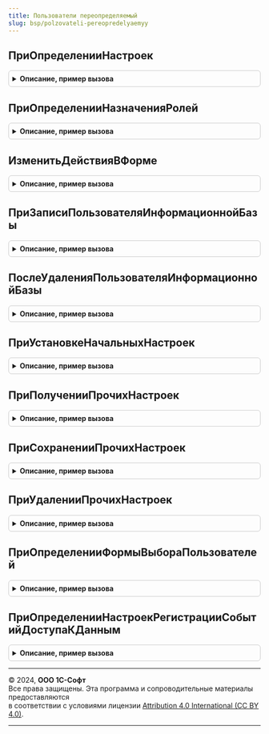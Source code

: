 ```yaml
---
title: Пользователи переопределяемый
slug: bsp/polzovateli-pereopredelyaemyy
---
```



## ПриОпределенииНастроек
<details style="margin: 1em 0; padding: 0.5em; border: 1px solid #ccc; border-radius: 6px;">

<summary style="font-weight: bold; cursor: pointer;">Описание, пример вызова</summary>

```bsl

// Переопределяет стандартное поведение подсистемы Пользователи.
//
// Параметры:
//  Настройки - Структура:
//   * ОбщиеНастройкиВхода - Булево - определяет, будут ли в панели администрирования
//          "Настройки прав и пользователей" доступны настройки входа, и доступность
//          настроек ограничения срока действия в формах пользователя и внешнего пользователя.
//          По умолчанию - Истина, а для базовых версий конфигурации - всегда Ложь.
//          В модели сервиса получается из настроек Менеджера сервиса и не может быть переопределено.
//
//   * РедактированиеРолей - Булево - определяет доступность интерфейса изменения ролей
//          в карточках пользователя, внешнего пользователя и группы внешних пользователей
//          (в том числе для администратора). По умолчанию - Истина.
//
//   * ФизическоеЛицоИспользуется - Булево - по умолчанию Истина. Когда Истина, тогда
//          используется в подсистеме Пользователи, например, отображается в карточке Пользователя.
//
//   * ПодразделениеИспользуется  - Булево - по умолчанию Истина. Когда Истина, тогда
//          используется в подсистеме Пользователи, например, отображается в карточке Пользователя.
//
Процедура ПриОпределенииНастроек(Настройки) Экспорт
```

Пример вызова
```bsl
ПользователиПереопределяемый.ПриОпределенииНастроек(Настройки) 
```
</details>

## ПриОпределенииНазначенияРолей
<details style="margin: 1em 0; padding: 0.5em; border: 1px solid #ccc; border-radius: 6px;">

<summary style="font-weight: bold; cursor: pointer;">Описание, пример вызова</summary>

```bsl

// Позволяет указать роли, назначение которых будет контролироваться особым образом.
// Большинство ролей конфигурации не требуется здесь указывать, т.к. они предназначены для любых пользователей,
// кроме внешних пользователей.
//
// Параметры:
//  НазначениеРолей - Структура:
//   * ТолькоДляАдминистраторовСистемы - Массив - имена ролей, которые при выключенном разделении
//     предназначены для любых пользователей, кроме внешних пользователей, а в разделенном режиме
//     предназначены только для администраторов сервиса, например:
//       Администрирование, ОбновлениеКонфигурацииБазыДанных, АдминистраторСистемы,
//     а также все роли с правами:
//       Администрирование,
//       Администрирование расширений конфигурации,
//       Обновление конфигурации базы данных.
//     Такие роли, как правило, существуют только в БСП и не встречаются в прикладных решениях.
//
//   * ТолькоДляПользователейСистемы - Массив - имена ролей, которые при выключенном разделении
//     предназначены для любых пользователей, кроме внешних пользователей, а в разделенном режиме
//     предназначены только для неразделенных пользователей (сотрудников технической поддержки сервиса и
//     администраторов сервиса), например:
//       ДобавлениеИзменениеАдресныхСведений, ДобавлениеИзменениеБанков,
//     а также все роли с правами изменения неразделенных данных и следующими правами:
//       Толстый клиент,
//       Внешнее соединение,
//       Automation,
//       Режим все функции,
//       Интерактивное открытие внешних обработок,
//       Интерактивное открытие внешних отчетов.
//     Такие роли в большей части существует в БСП, но могут встречаться и в прикладных решениях.
//
//   * ТолькоДляВнешнихПользователей - Массив - имена ролей, которые предназначены
//     только для внешних пользователей (роли со специально разработанным набором прав), например:
//       ДобавлениеИзменениеОтветовНаВопросыАнкет, БазовыеПраваВнешнихПользователейБСП.
//     Такие роли существуют и в БСП, и в прикладных решениях (если используются внешние пользователи).
//
//   * СовместноДляПользователейИВнешнихПользователей - Массив - имена ролей, которые предназначены
//     для любых пользователей (и внутренних, и внешних, и неразделенных), например:
//       ЧтениеОтветовНаВопросыАнкет, ДобавлениеИзменениеЛичныхВариантовОтчетов.
//     Такие роли существуют и в БСП, и в прикладных решениях (если используются внешние пользователи).
//
Процедура ПриОпределенииНазначенияРолей(НазначениеРолей) Экспорт
```

Пример вызова
```bsl
ПользователиПереопределяемый.ПриОпределенииНазначенияРолей(НазначениеРолей) 
```
</details>

## ИзменитьДействияВФорме
<details style="margin: 1em 0; padding: 0.5em; border: 1px solid #ccc; border-radius: 6px;">

<summary style="font-weight: bold; cursor: pointer;">Описание, пример вызова</summary>

```bsl

// Переопределяет поведение формы пользователя и формы внешнего пользователя,
// группы внешних пользователей, когда оно должно отличаться от поведения по умолчанию.
//
// Например, требуется скрывать/показывать или разрешать изменять/блокировать
// некоторые свойства в случаях, которые определены прикладной логикой.
//
// Параметры:
//  ПользовательИлиГруппа - СправочникСсылка.Пользователи
//                        - СправочникСсылка.ВнешниеПользователи
//                        - СправочникСсылка.ГруппыВнешнихПользователей - ссылка на пользователя,
//                          внешнего пользователя или группу внешних пользователей при создании формы.
//
//  ДействияВФорме - Структура:
//         * Роли                   - Строка - "", "Просмотр", "Редактирование".
//                                             Например, когда роли редактируются в другой форме, можно скрыть
//                                             их в этой форме или только блокировать редактирование.
//         * КонтактнаяИнформация   - Строка - "", "Просмотр", "Редактирование".
//                                             Свойство отсутствует для групп внешних пользователей.
//                                             Например, может потребоваться скрыть контактную информацию
//                                             от пользователя при отсутствии прикладных прав на просмотр КИ.
//         * СвойстваПользователяИБ - Строка - "", "Просмотр", "Редактирование".
//                                             Свойство отсутствует для групп внешних пользователей.
//                                             Например, может потребоваться показать свойства пользователя ИБ
//                                             для пользователя, который имеет прикладные права на эти сведения.
//         * СвойстваЭлемента       - Строка - "", "Просмотр", "Редактирование".
//                                             Например, Наименование является полным именем пользователя ИБ,
//                                             может потребоваться разрешить редактировать наименование
//                                             для пользователя, который имеет прикладные права на кадровые операции.
//
Процедура ИзменитьДействияВФорме(Знач ПользовательИлиГруппа, Знач ДействияВФорме) Экспорт
```

Пример вызова
```bsl
ПользователиПереопределяемый.ИзменитьДействияВФорме(ПользовательИлиГруппа, ДействияВФорме) 
```
</details>

## ПриЗаписиПользователяИнформационнойБазы
<details style="margin: 1em 0; padding: 0.5em; border: 1px solid #ccc; border-radius: 6px;">

<summary style="font-weight: bold; cursor: pointer;">Описание, пример вызова</summary>

```bsl

// Доопределяет действия при записи пользователя информационной базы.
// Например, если требуется синхронно обновить запись в соответствующем регистре и т.п.
// Вызывается из процедуры Пользователи.УстановитьСвойстваПользователяИБ, если пользователь был действительно изменен.
// Если поле Имя в структуре СтарыеСвойства не заполнено, то создается новый пользователь ИБ.
//
// Параметры:
//  СтарыеСвойства - см. Пользователи.НовоеОписаниеПользователяИБ.
//  НовыеСвойства  - см. Пользователи.НовоеОписаниеПользователяИБ.
//
Процедура ПриЗаписиПользователяИнформационнойБазы(Знач СтарыеСвойства, Знач НовыеСвойства) Экспорт
```

Пример вызова
```bsl
ПользователиПереопределяемый.ПриЗаписиПользователяИнформационнойБазы(СтарыеСвойства, НовыеСвойства) 
```
</details>

## ПослеУдаленияПользователяИнформационнойБазы
<details style="margin: 1em 0; padding: 0.5em; border: 1px solid #ccc; border-radius: 6px;">

<summary style="font-weight: bold; cursor: pointer;">Описание, пример вызова</summary>

```bsl

// Доопределяет действия после удаления пользователя информационной базы.
// Например, если требуется синхронно обновить запись в соответствующем регистре и т.п.
// Вызывается из процедуры УдалитьПользователяИБ, если пользователь был удален.
//
// Параметры:
//  СтарыеСвойства - см. Пользователи.НовоеОписаниеПользователяИБ.
//
Процедура ПослеУдаленияПользователяИнформационнойБазы(Знач СтарыеСвойства) Экспорт
```

Пример вызова
```bsl
ПользователиПереопределяемый.ПослеУдаленияПользователяИнформационнойБазы(СтарыеСвойства) 
```
</details>

## ПриУстановкеНачальныхНастроек
<details style="margin: 1em 0; padding: 0.5em; border: 1px solid #ccc; border-radius: 6px;">

<summary style="font-weight: bold; cursor: pointer;">Описание, пример вызова</summary>

```bsl

// Переопределяет настройки интерфейса, устанавливаемые для новых пользователей.
// Например, можно установить начальные настройки расположения разделов командного интерфейса.
//
// Параметры:
//  НачальныеНастройки - Структура:
//   * НастройкиКлиента    - НастройкиКлиентскогоПриложения           - настройки клиентского приложения.
//   * НастройкиИнтерфейса - НастройкиКомандногоИнтерфейса            - настройки командного интерфейса (панели
//                                                                      разделов, панели навигации, панели действий).
//   * НастройкиТакси      - НастройкиИнтерфейсаКлиентскогоПриложения - настройки интерфейса клиентского приложения
//                                                                      (состав и размещение панелей).
//
//   * ЭтоВнешнийПользователь - Булево - если Истина, то это внешний пользователь.
//
Процедура ПриУстановкеНачальныхНастроек(НачальныеНастройки) Экспорт
```

Пример вызова
```bsl
ПользователиПереопределяемый.ПриУстановкеНачальныхНастроек(НачальныеНастройки) 
```
</details>

## ПриПолученииПрочихНастроек
<details style="margin: 1em 0; padding: 0.5em; border: 1px solid #ccc; border-radius: 6px;">

<summary style="font-weight: bold; cursor: pointer;">Описание, пример вызова</summary>

```bsl

// Позволяет добавить произвольную настройку на закладке "Прочее" в интерфейсе
// обработки НастройкиПользователей, чтобы ее можно было удалять и копировать другим пользователям.
// Для возможности управления настройкой нужно написать код ее по копированию (см. ПриСохраненииПрочихНастроек)
// и удалению (см. ПриУдаленииПрочихНастроек), который будет вызываться при интерактивных действиях с настройкой.
//
// Например, признак того, нужно ли показывать предупреждение при завершении работы программы.
//
// Параметры:
//  СведенияОПользователе - Структура - строковое и ссылочное представление пользователя:
//       * ПользовательСсылка  - СправочникСсылка.Пользователи - пользователь,
//                               у которого нужно получить настройки.
//       * ИмяПользователяИнформационнойБазы - Строка - пользователь информационной базы,
//                                             у которого нужно получить настройки.
//  Настройки - Структура - прочие пользовательские настройки:
//       * Ключ     - Строка - строковый идентификатор настройки, используемый в дальнейшем
//                             для копирования и очистки этой настройки.
//       * Значение - Структура:
//              ** НазваниеНастройки  - Строка - название, которое будет отображаться в дереве настроек.
//              ** КартинкаНастройки  - Картинка - картинка, которая будет отображаться в дереве настроек.
//              ** СписокНастроек     - СписокЗначений - список полученных настроек.
//
Процедура ПриПолученииПрочихНастроек(СведенияОПользователе, Настройки) Экспорт
```

Пример вызова
```bsl
ПользователиПереопределяемый.ПриПолученииПрочихНастроек(СведенияОПользователе, Настройки) 
```
</details>

## ПриСохраненииПрочихНастроек
<details style="margin: 1em 0; padding: 0.5em; border: 1px solid #ccc; border-radius: 6px;">

<summary style="font-weight: bold; cursor: pointer;">Описание, пример вызова</summary>

```bsl

// Сохраняет произвольную настройку переданному пользователю.
// См. также ПриПолученииПрочихНастроек.
//
// Параметры:
//  Настройки - Структура:
//       * ИдентификаторНастройки - Строка - строковый идентификатор копируемой настройки.
//       * ЗначениеНастройки      - СписокЗначений - список значений копируемых настроек.
//  СведенияОПользователе - Структура - строковое и ссылочное представление пользователя:
//       * ПользовательСсылка - СправочникСсылка.Пользователи - пользователь,
//                              которому нужно скопировать настройку.
//       * ИмяПользователяИнформационнойБазы - Строка - пользователь информационной базы,
//                                             которому нужно скопировать настройку.
//
Процедура ПриСохраненииПрочихНастроек(СведенияОПользователе, Настройки) Экспорт
```

Пример вызова
```bsl
ПользователиПереопределяемый.ПриСохраненииПрочихНастроек(СведенияОПользователе, Настройки) 
```
</details>

## ПриУдаленииПрочихНастроек
<details style="margin: 1em 0; padding: 0.5em; border: 1px solid #ccc; border-radius: 6px;">

<summary style="font-weight: bold; cursor: pointer;">Описание, пример вызова</summary>

```bsl

// Очищает произвольную настройку у переданного пользователя.
// См. также ПриПолученииПрочихНастроек.
//
// Параметры:
//  Настройки - Структура:
//       * ИдентификаторНастройки - Строка - строковый идентификатор очищаемой настройки.
//       * ЗначениеНастройки      - СписокЗначений - список значений очищаемых настроек.
//  СведенияОПользователе - Структура - строковое и ссылочное представление пользователя:
//       * ПользовательСсылка - СправочникСсылка.Пользователи - пользователь,
//                              которому нужно очистить настройку.
//       * ИмяПользователяИнформационнойБазы - Строка - пользователь информационной базы,
//                                             которому нужно очистить настройку.
//
Процедура ПриУдаленииПрочихНастроек(СведенияОПользователе, Настройки) Экспорт
```

Пример вызова
```bsl
ПользователиПереопределяемый.ПриУдаленииПрочихНастроек(СведенияОПользователе, Настройки) 
```
</details>

## ПриОпределенииФормыВыбораПользователей
<details style="margin: 1em 0; padding: 0.5em; border: 1px solid #ccc; border-radius: 6px;">

<summary style="font-weight: bold; cursor: pointer;">Описание, пример вызова</summary>

```bsl

// Позволяет указать свою форму выбора пользователей.
//
// В разрабатываемой форме необходимо:
// - устанавливать отбор Служебный = Ложь, отбор должен сниматься только под полными правами;
// - устанавливать отбор Недействителен = Ложь, отбор должен сниматься под любым пользователем.
//
// При реализации собственной формы необходимо поддержать параметры формы или использовать стандартную форму:
// - ЗакрыватьПриВыборе
// - МножественныйВыбор
// - ВыборУчастниковОбсуждения
//
// Для работы в качестве формы подбора участников обсуждения необходимо:
// - передавать результат выбора в оповещение о закрытии
// - результат выбора должен быть представлен массивом идентификаторов пользователей
//   системы взаимодействия.
//
// Параметры:
//   ВыбраннаяФорма - Строка - имя открываемой формы.
//   ПараметрыФормы - Структура - параметры формы при открытии, только Чтение:
//   * ЗакрыватьПриВыборе - Булево - содержит признак того, что форму
// 									необходимо закрывать после осуществления выбора.
// 									Если свойство имеет значение Ложь, можно использовать
// 									форму для выбора нескольких позиций или элементов.
//   * МножественныйВыбор - Булево - разрешает или запрещает выбор нескольких строк из списка.
//   * ВыборУчастниковОбсуждения - Булево - если Истина, то формы вызывается как форма выбора участников обсуждения.
// 										   Форма должна возвращать массив идентификаторов пользователей системы
// 										   Взаимодействия.
//
//   * ЗаголовокКнопкиЗавершенияПодбора - Строка - заголовок кнопки завершения подбора.
//   * СкрытьПользователейБезПользователяИБ - Булево - если Истина, то пользователи без идентификатора
// 													  пользователя ИБ не должны отображаться в списке.
//   * ВыборГруппПользователей - Булево - разрешить выбирать группы пользователей.
// 										 Если группы пользователей используются и параметр не поддерживается,
// 										 то для группы пользователей нельзя назначать права через форму подбора.
//   * СкрываемыеПользователи - СписокЗначений - пользователи, которые не отображаются в форме подбора.
//                            - Неопределено
//   * ТекущаяСтрока - СправочникСсылка.ГруппыПользователей - строка, на которую будет выполнено
//                       позиционирование в динамическом списке групп пользователей при открытии формы.
//                   - Неопределено - будет выполнено позиционирование на группу Все пользователи.
//
//   * РасширенныйПодбор - Булево - если Истина, то доступен просмотр Групп пользователей.
//   * ПараметрыРасширеннойФормыПодбора - Строка - адрес временного хранилища со структурой:
//   ** ВыбранныеПользователи - Массив из СправочникСсылка.Пользователи - пользователи,
//                                которые должны отображаться в подобранных.
//   ** ЗаголовокФормыПодбора - Строка - если заполнен, переопределяет заголовок формы подбора.
//   ** ЗаголовокКнопкиЗавершенияПодбора - Строка - если заполнен, переопределяет заголовок кнопки.
//
Процедура ПриОпределенииФормыВыбораПользователей(ВыбраннаяФорма, ПараметрыФормы) Экспорт
```

Пример вызова
```bsl
ПользователиПереопределяемый.ПриОпределенииФормыВыбораПользователей(ВыбраннаяФорма, ПараметрыФормы) 
```
</details>

## ПриОпределенииНастроекРегистрацииСобытийДоступаКДанным
<details style="margin: 1em 0; padding: 0.5em; border: 1px solid #ccc; border-radius: 6px;">

<summary style="font-weight: bold; cursor: pointer;">Описание, пример вызова</summary>

```bsl

// Позволяет добавить свои настройки регистрации событий доступа
// к данным при их получении с помощью функции
// Пользователи.НастройкиРегистрацииСобытийДоступаКДанным,
// а также при их установке с помощью процедуры
// Пользователи.ОбновитьНастройкиРегистрацииСобытийДоступаКДанным.
//
// Параметры:
//  Настройки - Массив из ОписаниеИспользованияСобытияДоступЖурналаРегистрации
//
Процедура ПриОпределенииНастроекРегистрацииСобытийДоступаКДанным(Настройки) Экспорт
```

Пример вызова
```bsl
ПользователиПереопределяемый.ПриОпределенииНастроекРегистрацииСобытийДоступаКДанным(Настройки) 
```
</details>

---

© 2024, **ООО 1С-Софт**  
Все права защищены. Эта программа и сопроводительные материалы предоставляются  
в соответствии с условиями лицензии [Attribution 4.0 International (CC BY 4.0)](https://creativecommons.org/licenses/by/4.0/legalcode).

---
